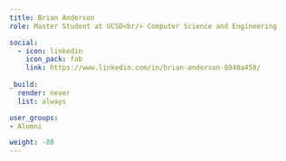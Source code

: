 ```yaml
---
title: Brian Anderson
role: Master Student at UCSD<br/> Computer Science and Engineering

social:
  - icon: linkedin
    icon_pack: fab
    link: https://www.linkedin.com/in/brian-anderson-8940a458/
    
_build:
  render: never
  list: always

user_groups:
- Alumni

weight: -80
---
```

